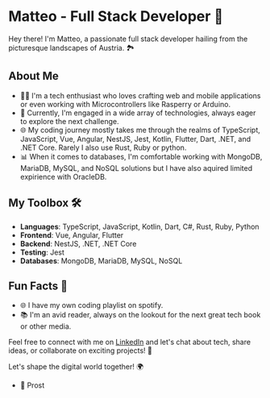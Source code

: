 # Matteo - Full Stack Developer 🚀

Hey there! I'm Matteo, a passionate full stack developer hailing from the picturesque landscapes of Austria. 🏞️

## About Me

- 🧑‍💻 I'm a tech enthusiast who loves crafting web and mobile applications or even working with Microcontrollers like Rasperry or Arduino.
- 💼 Currently, I'm engaged in a wide array of technologies, always eager to explore the next challenge.
- 🌐 My coding journey mostly takes me through the realms of TypeScript, JavaScript, Vue, Angular, NestJS, Jest, Kotlin, Flutter, Dart, .NET, and .NET Core. Rarely I also use Rust, Ruby or python.
- 📊 When it comes to databases, I'm comfortable working with MongoDB, MariaDB, MySQL, and NoSQL solutions but I have also aquired limited expirience with OracleDB.

## My Toolbox 🛠️

- **Languages**: TypeScript, JavaScript, Kotlin, Dart, C#, Rust, Ruby, Python
- **Frontend**: Vue, Angular, Flutter
- **Backend**: NestJS, .NET, .NET Core
- **Testing**: Jest
- **Databases**: MongoDB, MariaDB, MySQL, NoSQL

## Fun Facts 🌟

- 🌐 I have my own coding playlist on spotify.
- 📚 I'm an avid reader, always on the lookout for the next great tech book or other media.

Feel free to connect with me on [LinkedIn](https://www.linkedin.com/in/matteo-juen-6050bb284/) and let's chat about tech, share ideas, or collaborate on exciting projects! 💬

Let's shape the digital world together! 🌍

- 🍺 Prost

